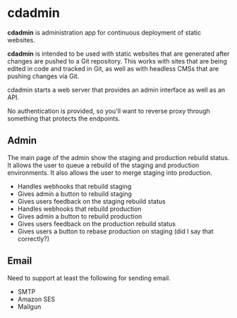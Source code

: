 # cdadmin

**cdadmin** is administration app for continuous deployment of static websites.

**cdadmin** is intended to be used with static websites that are generated after
changes are pushed to a Git repository. This works with sites that are being
edited in code and tracked in Git, as well as with headless CMSs that are
pushing changes via Git.

cdadmin starts a web server that provides an admin interface as well as an API.

No authentication is provided, so you'll want to reverse proxy through something
that protects the endpoints.

## Admin

The main page of the admin show the staging and production rebuild status. It
allows the user to queue a rebuild of the staging and production environments.
It also allows the user to merge staging into production.

- Handles webhooks that rebuild staging
- Gives admin a button to rebuild staging
- Gives users feedback on the staging rebuild status
- Handles webhooks that rebuild production
- Gives admin a button to rebuild production
- Gives users feedback on the production rebuild status
- Gives users a button to rebase production on staging (did I say that
  correctly?)

## Email

Need to support at least the following for sending email.

- SMTP
- Amazon SES
- Mailgun
